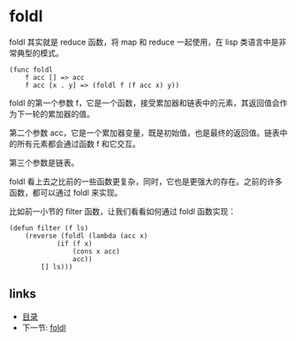 # foldl

foldl 其实就是 reduce 函数，将 map 和 reduce 一起使用，在 lisp 类语言中是非常典型的模式。

```
(func foldl
	f acc [] => acc
	f acc [x . y] => (foldl f (f acc x) y))
```

foldl 的第一个参数 f，它是一个函数，接受累加器和链表中的元素，其返回值会作为下一轮的累加器的值。

第二个参数 acc，它是一个累加器变量，既是初始值，也是最终的返回值。链表中的所有元素都会通过函数 f 和它交互。

第三个参数是链表。

foldl 看上去之比前的一些函数更复杂，同时，它也是更强大的存在。之前的许多函数，都可以通过 foldl 来实现。

比如前一小节的 filter 函数，让我们看看如何通过 foldl 函数实现：

```
(defun filter (f ls)
	(reverse (foldl (lambda (acc x)
			(if (f x)
			    (cons x acc)
				acc))
		[] ls)))
```

## links
   * [目录](<SUMMARY.md>)
   * 下一节: [foldl](<05.2.md>)
